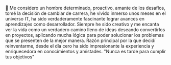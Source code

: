 🚀 Me considero un hombre determinado, proactivo, amante de los desafíos, tomé la decisión de cambiar de carrera,
he vivido inmerso unos meses en el universo IT, ha sido verdaderamente fascinante lograr avances en aprendizajes como desarrollador. 
Siempre he sido creativo y me encanta ver la vida como un verdadero camino lleno de ideas deseando convertirlos en proyectos, aplicando mucha lógica para poder solucionar los problemas que se presenten de la mejor manera. Razón principal por la que decidí reinventarme, desde el día cero ha sido impresionante la experiencia y enriquecedora en conocimientos y amistades. "Nunca es tarde para cumplir tus objetivos"
<!---
elisaul-garcia/elisaul-garcia is a ✨ special ✨ repository because its `README.md` (this file) appears on your GitHub profile.
You can click the Preview link to take a look at your changes.
--->
